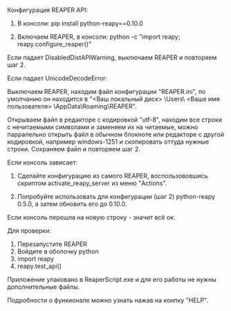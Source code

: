 Конфигурация REAPER API:

1) В консоли: pip install python-reapy==0.10.0

2) Включаем REAPER, в консоли: python -c "import reapy; reapy.configure_reaper()"

Если падает DisabledDistAPIWarning, выключаем REAPER и повторяем шаг 2.

Если падает UnicodeDecodeError:

Выключаем REAPER, находим файл конфигурации "REAPER.ini", по умолчанию он находится в "<Ваш локальный диск> \Users\ <Ваше имя пользователя> \AppData\Roaming\REAPER".

Открываем файл в редакторе с кодировкой "utf-8", находим все строки с нечитаемыми символами и заменяем их на читаемые, можно парралельно открыть файл в обычном блокноте или редакторе с другой кодировкой, например windows-1251 и скопировать оттуда нужные строки. Сохраняем файл и повторяем шаг 2.

Если консоль зависает:

1) Сделайте конфигурацию из самого REAPER, воспользововшись скриптом activate_reapy_server из меню "Actions".

2) Попробуйте использовать для конфигурации (шаг 2) python-reapy 0.5.0, а затем обновить его до 0.10.0.

Если консоль перешла на новую строку - значит всё ок.

Для проверки: 
1) Перезапустите REAPER
2) Войдите в оболочку python
3) import reapy
4) reapy.test_api()

Приложение упаковано в ReaperScript.exe и для его работы не нужны дополнительные файлы.

Подробности о функионале можно узнать нажав на конпку "HELP".

